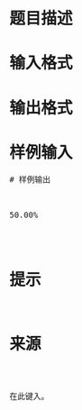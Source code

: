 

# 题目描述



# 输入格式



# 输出格式



# 样例输入


<pre>
# 样例输出


<pre>50.00%</pre>

# 提示



# 来源


<p>
在此键入。
</p>
